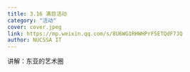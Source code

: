 ```yaml
---
title: 3.16 满目活动
category: "活动"
cover: cover.jpeg
link: https://mp.weixin.qq.com/s/8U6WG1RHWHPrF5ETQdF7JQ
author: NUCSSA IT
---
```

讲解：东亚的艺术圈

